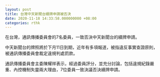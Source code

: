 ```yaml
---
layout: post
title: 台灣中天新聞台續牌申請被否決
date: 2020-11-18 14:33:58.000000000 +08:00
categories: rthk
---
```


在台灣，通訊傳播委員會的7名委員，一致否決中天新聞台的續牌申請。

中天新聞台的牌照將於下月11日到期，近年有多項報道，被指違反事實查證原則，被通訊傳播委員會裁定違規判處罰款。

通訊傳播委員會主委陳耀祥表示，經過委員評分，並充分討論，包括違規紀錄嚴重、內控機制失靈兩大理由，7位委員一致決議否決續牌申請。
